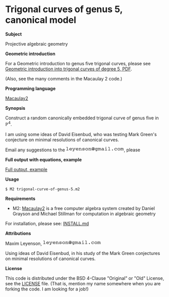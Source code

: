 # Trigonal curves of genus 5, canonical model


**Subject**

Projective algebraic geometry

**Geometric introduction**

For a Geometric introduction to genus five trigonal curves, please see
[Geometric introduction into trigonal curves of degree 5, PDF](Geometric-introduction/Geometric-introduction.pdf).

(Also, see the many comments in the Macaulay 2 code.)

**Programming language**

[Macaulay2](https://en.wikipedia.org/wiki/Macaulay2) 


**Synopsis**

Construct a random canonically embedded trigonal curve of genus five in $`\mathbb{P}^4`$.

I am using some ideas of David Eisenbud, who was testing Mark
Green's conjecture on minimal resolutions of canonical curves.

Email any suggestions to the ![email address](images/email-address-image.resample-100.gif), please

**Full output with equations, example**

 [Full output, example](output-example.txt)

**Usage**

```bash
$ M2 trigonal-curve-of-genus-5.m2
```

**Requirements**

   * M2:  [Macaulay2](https://en.wikipedia.org/wiki/Macaulay2) is a free computer algebra system created by Daniel Grayson 
and Michael Stillman for computation in algebraic geometry


For installation, please see: [INSTALL.md](INSTALL.md)


**Attributions**

Maxim Leyenson, ![email address](images/email-address-image.resample-100.gif)

Using ideas of David Eisenbud, in his study of the Mark Green conjectures on minimal resolutions of canonical curves.


**License**

This code is distributed under the BSD 4-Clause "Original" or "Old" License,
see the [LICENSE](BSD-4-Clause.pandoc.md) file. (That is, mention my name somewhere when you are forking the
code. I am looking for a job!)
